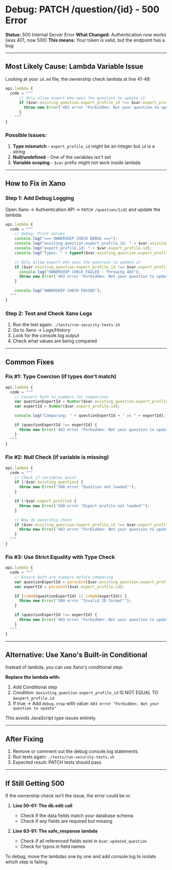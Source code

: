 # Debug: PATCH /question/{id} - 500 Error

**Status:** 500 Internal Server Error
**What Changed:** Authentication now works (was 401, now 500)
**This means:** Your token is valid, but the endpoint has a bug

---

## Most Likely Cause: Lambda Variable Issue

Looking at your `id.md` file, the ownership check lambda at line 41-48:

```javascript
api.lambda {
  code = """
      // Only allow expert who owns the question to update it
      if ($var.existing_question.expert_profile_id !== $var.expert_profile.id) {
        throw new Error('403 error "Forbidden: Not your question to update"');
      }
    """
}
```

### Possible Issues:

1. **Type mismatch** - `expert_profile_id` might be an integer but `id` is a string
2. **Null/undefined** - One of the variables isn't set
3. **Variable scoping** - `$var` prefix might not work inside lambda

---

## How to Fix in Xano

### Step 1: Add Debug Logging

Open Xano → Authentication API → `PATCH /question/{id}` and update the lambda:

```javascript
api.lambda {
  code = """
    // Debug: Print values
    console.log("=== OWNERSHIP CHECK DEBUG ===");
    console.log("existing_question.expert_profile_id: " + $var.existing_question.expert_profile_id);
    console.log("expert_profile.id: " + $var.expert_profile.id);
    console.log("Types: " + typeof($var.existing_question.expert_profile_id) + " vs " + typeof($var.expert_profile.id));

    // Only allow expert who owns the question to update it
    if ($var.existing_question.expert_profile_id !== $var.expert_profile.id) {
      console.log("OWNERSHIP CHECK FAILED - Throwing 403");
      throw new Error('403 error "Forbidden: Not your question to update"');
    }

    console.log("OWNERSHIP CHECK PASSED");
  """
}
```

### Step 2: Test and Check Xano Logs

1. Run the test again: `./tests/run-security-tests.sh`
2. Go to Xano → Logs/History
3. Look for the console.log output
4. Check what values are being compared

---

## Common Fixes

### Fix #1: Type Coercion (if types don't match)

```javascript
api.lambda {
  code = """
    // Convert both to numbers for comparison
    var questionExpertId = Number($var.existing_question.expert_profile_id);
    var expertId = Number($var.expert_profile.id);

    console.log("Comparing: " + questionExpertId + " vs " + expertId);

    if (questionExpertId !== expertId) {
      throw new Error('403 error "Forbidden: Not your question to update"');
    }
  """
}
```

### Fix #2: Null Check (if variable is missing)

```javascript
api.lambda {
  code = """
    // Check if variables exist
    if (!$var.existing_question) {
      throw new Error('500 error "Question not loaded"');
    }

    if (!$var.expert_profile) {
      throw new Error('500 error "Expert profile not loaded"');
    }

    // Now do ownership check
    if ($var.existing_question.expert_profile_id !== $var.expert_profile.id) {
      throw new Error('403 error "Forbidden: Not your question to update"');
    }
  """
}
```

### Fix #3: Use Strict Equality with Type Check

```javascript
api.lambda {
  code = """
    // Ensure both are numbers before comparing
    var questionExpertId = parseInt($var.existing_question.expert_profile_id);
    var expertId = parseInt($var.expert_profile.id);

    if (isNaN(questionExpertId) || isNaN(expertId)) {
      throw new Error('500 error "Invalid ID format"');
    }

    if (questionExpertId !== expertId) {
      throw new Error('403 error "Forbidden: Not your question to update"');
    }
  """
}
```

---

## Alternative: Use Xano's Built-in Conditional

Instead of lambda, you can use Xano's conditional step:

**Replace the lambda with:**

1. Add Conditional step
2. Condition: `$existing_question.expert_profile_id` IS NOT EQUAL TO `$expert_profile.id`
3. If true → Add `debug.stop` with value: `403 error "Forbidden: Not your question to update"`

This avoids JavaScript type issues entirely.

---

## After Fixing

1. Remove or comment out the debug console.log statements
2. Run tests again: `./tests/run-security-tests.sh`
3. Expected result: PATCH tests should pass

---

## If Still Getting 500

If the ownership check isn't the issue, the error could be in:

1. **Line 50-61: The db.edit call**
   - Check if the data fields match your database schema
   - Check if any fields are required but missing

2. **Line 63-91: The safe_response lambda**
   - Check if all referenced fields exist in `$var.updated_question`
   - Check for typos in field names

To debug, move the lambdas one by one and add console.log to isolate which step is failing.
